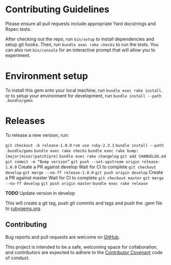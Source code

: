 # Contributing Guidelines

Please ensure all pull requests include appropriate Yard docstrings and Rspec
tests.

After checking out the repo, run `bin/setup` to install
dependencies and setup git hooks. Then, run `bundle exec rake
checks` to run the tests. You can also run `bin/console` for an
interactive prompt that will allow you to experiment.

# Environment setup

To install this gem onto your local machine, run `bundle exec rake install`. or
to setup your environment for development, run `bundle install --path
.bundle/gems`

# Releases

To release a new version, run:

`git checkout -b release-1.0.0`
`rvm use ruby-2.3.1`
`bundle install --path .bundle/gems`
`bundle exec rake checks`
`bundle exec rake bump:[major|minor|patch|pre]`
`bundle exec rake changelog`
`git add CHANGELOG.md`
`git commit -m “Bump version”`
`git push --set-upstream origin release-1.0.0`
Create a PR against develop
Wait for CI to complete
`git checkout develop`
`git merge --no-ff release-1.0.0`
`git push origin develop`
Create a PR against master
Wait for CI to complete
`git checkout master`
`git merge --no-ff develop`
`git push origin master`
`bundle exec rake release`

**TODO** Update version in develop

This will create a git tag, push git commits and tags and push the .gem file to
[rubygems.org](https://rubygems.org).

## Contributing

Bug reports and pull requests are welcome on
[GitHub](https://github.com/arista-aristanetworks/cvprac-rb).

This project is intended to be a safe, welcoming space for collaboration, and
contributors are expected to adhere to the [Contributor
Covenant](http://contributor-covenant.org) code of conduct.
